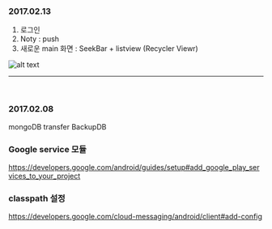 
### 2017.02.13

  1. 로그인  
  2. Noty : push
  3. 새로운 main 화면 : SeekBar + listview (Recycler Viewr)
  
  ![alt text](http://postfiles10.naver.net/MjAxNzAyMTNfMTM4/MDAxNDg2OTY3OTE5MjY5.UHBO2PqJUNUpFz33lzAYeseDRXpZx1LlNK1pvSAMK-Ag.eCISuVER6JgYvkdcCW6cWIP_7L6FetW3IgYok4a8yXsg.JPEG.mothcar/new_UI.jpg?type=w6)
  
  
  
  ---
  
  
  
### 2017.02.08
  mongoDB transfer BackupDB


### Google service 모듈
https://developers.google.com/android/guides/setup#add_google_play_services_to_your_project


### classpath 설정
https://developers.google.com/cloud-messaging/android/client#add-config

###






